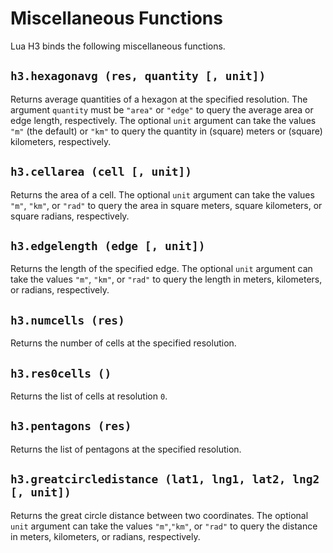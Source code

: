 # Miscellaneous Functions

Lua H3 binds the following miscellaneous functions.


## `h3.hexagonavg (res, quantity [, unit])`

Returns average quantities of a hexagon at the specified resolution. The argument `quantity`
must be `"area"` or `"edge"` to query the average area or edge length, respectively. The
optional `unit` argument can take the values `"m"` (the default) or `"km"` to query the quantity
in (square) meters or (square) kilometers, respectively.


## `h3.cellarea (cell [, unit])`

Returns the area of a cell. The optional `unit` argument can take the values `"m"`, `"km"`,
or `"rad"` to query the area in square meters, square kilometers, or square radians, respectively.


## `h3.edgelength (edge [, unit])`

Returns the length of the specified edge. The optional `unit` argument can take the values `"m"`,
`"km"`, or `"rad"` to query the length in meters, kilometers, or radians, respectively.


## `h3.numcells (res)`

Returns the number of cells at the specified resolution.


## `h3.res0cells ()`

Returns the list of cells at resolution `0`.


## `h3.pentagons (res)`

Returns the list of pentagons at the specified resolution.


## `h3.greatcircledistance (lat1, lng1, lat2, lng2 [, unit])`

Returns the great circle distance between two coordinates. The optional `unit` argument can take
the values `"m"`,`"km"`, or `"rad"` to query the distance in meters, kilometers, or radians,
respectively.
